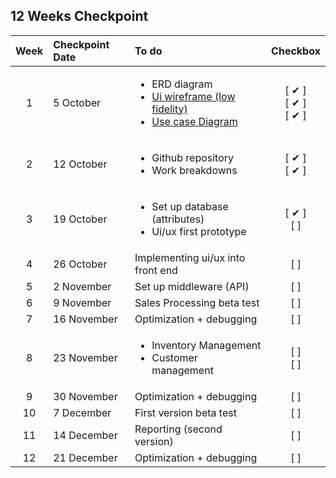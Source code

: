 ## 12 Weeks Checkpoint

| Week | Checkpoint Date | To do | Checkbox |
| :---: | :--- | :--- | :---: |
| 1 | 5 October | <ul><li>ERD diagram</li><li>[Ui wireframe (low fidelity)](https://github.com/BBBIJI/Finals_POS/blob/main/UI_Design/Wireframe(Tablet%2BPhone).png)</li><li>[Use case Diagram](https://github.com/BBBIJI/Finals_POS/blob/main/Diagram/Use%20case%20diagram.pdf)</ul> | [ ✔ ]<br/>[ ✔ ]<br/>[ ✔ ] |
| 2 | 12 October | <ul><li>Github repository</li><li>Work breakdowns</li></ul> | [ ✔ ]<br/>[ ✔ ] |
| 3 | 19 October | <ul><li>Set up database (attributes)</li><li>Ui/ux first prototype</li></ul> | [ ✔ ]<br/>[  ] |
| 4 | 26 October | Implementing ui/ux into front end | [  ] |
| 5 | 2 November | Set up middleware (API) | [  ] |
| 6 | 9 November | Sales Processing beta test | [  ] |
| 7 | 16 November | Optimization + debugging | [  ] |
| 8 | 23 November | <ul><li>Inventory Management</li><li>Customer management</li></ul> | [  ]<br/>[  ] |
| 9 | 30 November | Optimization + debugging | [  ] |
| 10 | 7 December | First version beta test | [  ] |
| 11 | 14 December | Reporting (second version) | [  ] |
| 12 | 21 December | Optimization + debugging | [  ] |
